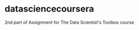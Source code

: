 datasciencecoursera
===================

2nd part of Assignment for The Data Scientist's Toolbox course
